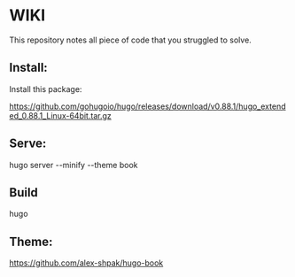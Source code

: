# WIKI
This repository notes all piece of code that you struggled to solve.

## Install:

Install this package:

https://github.com/gohugoio/hugo/releases/download/v0.88.1/hugo_extended_0.88.1_Linux-64bit.tar.gz

## Serve:

hugo server --minify --theme book


## Build

hugo

## Theme:

https://github.com/alex-shpak/hugo-book